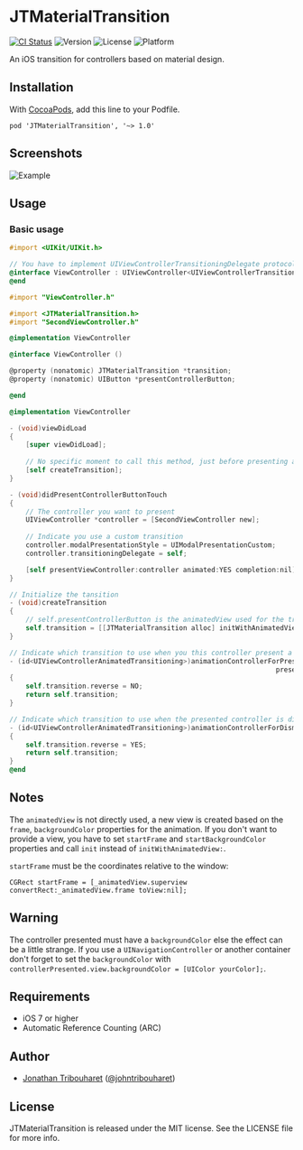 # JTMaterialTransition

[![CI Status](http://img.shields.io/travis/jonathantribouharet/JTMaterialTransition.svg)](https://travis-ci.org/jonathantribouharet/JTMaterialTransition)
![Version](https://img.shields.io/cocoapods/v/JTMaterialTransition.svg)
![License](https://img.shields.io/cocoapods/l/JTMaterialTransition.svg)
![Platform](https://img.shields.io/cocoapods/p/JTMaterialTransition.svg)

An iOS transition for controllers based on material design.

## Installation

With [CocoaPods](http://cocoapods.org/), add this line to your Podfile.

    pod 'JTMaterialTransition', '~> 1.0'

## Screenshots

![Example](./Screens/example.gif "Example View")

## Usage

### Basic usage

```objective-c
#import <UIKit/UIKit.h>

// You have to implement UIViewControllerTransitioningDelegate protocol
@interface ViewController : UIViewController<UIViewControllerTransitioningDelegate>
@end

```

```objective-c
#import "ViewController.h"

#import <JTMaterialTransition.h>
#import "SecondViewController.h"

@implementation ViewController

@interface ViewController ()

@property (nonatomic) JTMaterialTransition *transition;
@property (nonatomic) UIButton *presentControllerButton;

@end

@implementation ViewController

- (void)viewDidLoad
{
    [super viewDidLoad];
    
    // No specific moment to call this method, just before presenting a controller
    [self createTransition];
}

- (void)didPresentControllerButtonTouch
{
    // The controller you want to present
    UIViewController *controller = [SecondViewController new];
    
    // Indicate you use a custom transition
    controller.modalPresentationStyle = UIModalPresentationCustom;
    controller.transitioningDelegate = self;

    [self presentViewController:controller animated:YES completion:nil];
}

// Initialize the tansition
- (void)createTransition
{
    // self.presentControllerButton is the animatedView used for the transition
    self.transition = [[JTMaterialTransition alloc] initWithAnimatedView:self.presentControllerButton];
}

// Indicate which transition to use when you this controller present a controller
- (id<UIViewControllerAnimatedTransitioning>)animationControllerForPresentedController:(UIViewController *)presented
                                                                  presentingController:(UIViewController *)presenting sourceController:(UIViewController *)source
{
    self.transition.reverse = NO;
    return self.transition;
}

// Indicate which transition to use when the presented controller is dismissed
- (id<UIViewControllerAnimatedTransitioning>)animationControllerForDismissedController:(UIViewController *)dismissed
{
    self.transition.reverse = YES;
    return self.transition;
}
@end
```

## Notes

The `animatedView` is not directly used, a new view is created based on the `frame`, `backgroundColor` properties for the animation.
If you don't want to provide a view, you have to set `startFrame` and `startBackgroundColor` properties and call `init` instead of `initWithAnimatedView:`.

`startFrame` must be the coordinates relative to the window:

    CGRect startFrame = [_animatedView.superview convertRect:_animatedView.frame toView:nil];

## Warning

The controller presented must have a `backgroundColor` else the effect can be a little strange. If you use a `UINavigationController` or another container don't forget to set the `backgroundColor` with `controllerPresented.view.backgroundColor = [UIColor yourColor];`.

## Requirements

- iOS 7 or higher
- Automatic Reference Counting (ARC)

## Author

- [Jonathan Tribouharet](https://github.com/jonathantribouharet) ([@johntribouharet](https://twitter.com/johntribouharet))

## License

JTMaterialTransition is released under the MIT license. See the LICENSE file for more info.
